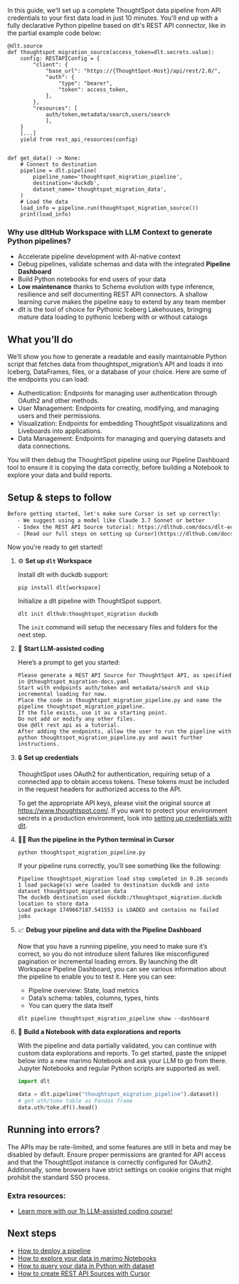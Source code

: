 In this guide, we'll set up a complete ThoughtSpot data pipeline from API credentials to your first data load in just 10 minutes. You'll end up with a fully declarative Python pipeline based on dlt's REST API connector, like in the partial example code below:

```python-outcome
@dlt.source
def thoughtspot_migration_source(access_token=dlt.secrets.value):
    config: RESTAPIConfig = {
        "client": {
            "base_url": "https://{ThoughtSpot-Host}/api/rest/2.0/",
            "auth": {
                "type": "bearer",
                "token": access_token,
            },
        },
        "resources": [
            auth/token,metadata/search,users/search
            ],
    }
    [...]
    yield from rest_api_resources(config)


def get_data() -> None:
    # Connect to destination
    pipeline = dlt.pipeline(
        pipeline_name='thoughtspot_migration_pipeline',
        destination='duckdb',
        dataset_name='thoughtspot_migration_data', 
    )
    # Load the data
    load_info = pipeline.run(thoughtspot_migration_source())
    print(load_info) 
```

### Why use dltHub Workspace with LLM Context to generate Python pipelines?

- Accelerate pipeline development with AI-native context
- Debug pipelines, validate schemas and data with the integrated **Pipeline Dashboard**
- Build Python notebooks for end users of your data
- **Low maintenance** thanks to Schema evolution with type inference, resilience and self documenting REST API connectors. A shallow learning curve makes the pipeline easy to extend by any team member
- dlt is the tool of choice for Pythonic Iceberg Lakehouses, bringing mature data loading to pythonic Iceberg with or without catalogs

## What you’ll do

We’ll show you how to generate a readable and easily maintainable Python script that fetches data from thoughtspot_migration’s API and loads it into Iceberg, DataFrames, files, or a database of your choice. Here are some of the endpoints you can load:

- Authentication: Endpoints for managing user authentication through OAuth2 and other methods.
- User Management: Endpoints for creating, modifying, and managing users and their permissions.
- Visualization: Endpoints for embedding ThoughtSpot visualizations and Liveboards into applications.
- Data Management: Endpoints for managing and querying datasets and data connections.

You will then debug the ThoughtSpot pipeline using our Pipeline Dashboard tool to ensure it is copying the data correctly, before building a Notebook to explore your data and build reports.

## Setup & steps to follow

```default
Before getting started, let's make sure Cursor is set up correctly:
   - We suggest using a model like Claude 3.7 Sonnet or better
   - Index the REST API Source tutorial: https://dlthub.com/docs/dlt-ecosystem/verified-sources/rest_api/ and add it to context as **@dlt rest api**
   - [Read our full steps on setting up Cursor](https://dlthub.com/docs/dlt-ecosystem/llm-tooling/cursor-restapi#23-configuring-cursor-with-documentation)
```

Now you're ready to get started!

1. ⚙️ **Set up `dlt` Workspace**
    
    Install dlt with duckdb support:
    ```shell
    pip install dlt[workspace]
    ```

    Initialize a dlt pipeline with ThoughtSpot support.
    ```shell
    dlt init dlthub:thoughtspot_migration duckdb
    ```

    The `init` command will setup the necessary files and folders for the next step.
    
2. 🤠 **Start LLM-assisted coding**
    
    Here’s a prompt to get you started:
    
    ```prompt
    Please generate a REST API Source for ThoughtSpot API, as specified in @thoughtspot_migration-docs.yaml 
    Start with endpoints auth/token and metadata/search and skip incremental loading for now. 
    Place the code in thoughtspot_migration_pipeline.py and name the pipeline thoughtspot_migration_pipeline. 
    If the file exists, use it as a starting point. 
    Do not add or modify any other files. 
    Use @dlt rest api as a tutorial. 
    After adding the endpoints, allow the user to run the pipeline with python thoughtspot_migration_pipeline.py and await further instructions.
    ```

    
3. 🔒 **Set up credentials** 
    
    ThoughtSpot uses OAuth2 for authentication, requiring setup of a connected app to obtain access tokens. These tokens must be included in the request headers for authorized access to the API.
    
    To get the appropriate API keys, please visit the original source at https://www.thoughtspot.com/.
    If you want to protect your environment secrets in a production environment, look into [setting up credentials with dlt](https://dlthub.com/docs/walkthroughs/add_credentials).
    
4. 🏃‍♀️ **Run the pipeline in the Python terminal in Cursor**
    
    ```shell
    python thoughtspot_migration_pipeline.py
    ```
    
    If your pipeline runs correctly, you’ll see something like the following:
    
    ```shell
    Pipeline thoughtspot_migration load step completed in 0.26 seconds
    1 load package(s) were loaded to destination duckdb and into dataset thoughtspot_migration_data
    The duckdb destination used duckdb:/thoughtspot_migration.duckdb location to store data
    Load package 1749667187.541553 is LOADED and contains no failed jobs
    ```
    
5. 📈 **Debug your pipeline and data with the Pipeline Dashboard**

    Now that you have a running pipeline, you need to make sure it’s correct, so you do not introduce silent failures like misconfigured pagination or incremental loading errors. By launching the dlt Workspace Pipeline Dashboard, you can see various information about the pipeline to enable you to test it. Here you can see:
    - Pipeline overview: State, load metrics
    - Data’s schema: tables, columns, types, hints
    - You can query the data itself
    
    ```shell
    dlt pipeline thoughtspot_migration_pipeline show --dashboard
    ```
    
6. 🐍 **Build a Notebook with data explorations and reports**

    With the pipeline and data partially validated, you can continue with custom data explorations and reports. To get started, paste the snippet below into a new marimo Notebook and ask your LLM to go from there. Jupyter Notebooks and regular Python scripts are supported as well.

    
    ```python
    import dlt

   data = dlt.pipeline("thoughtspot_migration_pipeline").dataset()
   # get uth/toke table as Pandas frame
   data.uth/toke.df().head()
    ```

## Running into errors?

The APIs may be rate-limited, and some features are still in beta and may be disabled by default. Ensure proper permissions are granted for API access and that the ThoughtSpot instance is correctly configured for OAuth2. Additionally, some browsers have strict settings on cookie origins that might prohibit the standard SSO process.

### Extra resources:

- [Learn more with our 1h LLM-assisted coding course!](https://www.youtube.com/watch?v=GGid70rnJuM)

## Next steps

- [How to deploy a pipeline](https://dlthub.com/docs/walkthroughs/deploy-a-pipeline)
- [How to explore your data in marimo Notebooks](https://dlthub.com/docs/general-usage/dataset-access/marimo)
- [How to query your data in Python with dataset](https://dlthub.com/docs/general-usage/dataset-access/dataset)
- [How to create REST API Sources with Cursor](https://dlthub.com/docs/dlt-ecosystem/llm-tooling/cursor-restapi)